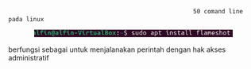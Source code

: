                                                         50 comand line pada linux


<div align="center">
  <img src="https://github.com/fatsyaalfin15/Sistem-Operasi/blob/main/%60commandline/cm1.jpg" alt="Deskripsi Gambar" width="400"/>
   </div>
<p>berfungsi sebagai untuk menjalanakan perintah dengan hak akses administratif</p>

